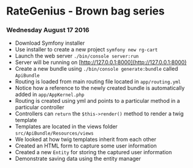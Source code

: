 RateGenius - Brown bag series
=============================

### Wednesday August 17 2016
- Download Symfony installer 
- Use installer to create a new project `symfony new rg-cart`
- Launch the web server `./bin/console server:run`
- Server will be running on [http://127.0.0.1:8000](http://127.0.0.1:8000)
- Create a new bundle using `./bin/console generate:bundle` called `ApiBundle`
- Routing is loaded from main routing file located in `app/routing.yml`
- Notice how a reference to the newly created bundle is automatically added in `app/AppKernel.php`
- Routing is created using yml and points to a particular method in a particular controller
- Controllers can `return` the `$this->render()` method to render a twig template
- Templates are located in the views folder `src/ApiBundle/Resources/views`
- We looked at how twig templates inherit from each other
- Created an HTML form to capture some user information
- Created a new `Entity` for storing the captured user information
- Demonstrate saving data using the entity manager